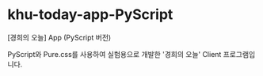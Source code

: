 # khu-today-app-PyScript
[경희의 오늘] App (PyScript 버전)

PyScript와 Pure.css를 사용하여 실험용으로 개발한 '경희의 오늘' Client 프로그램입니다. <br>
